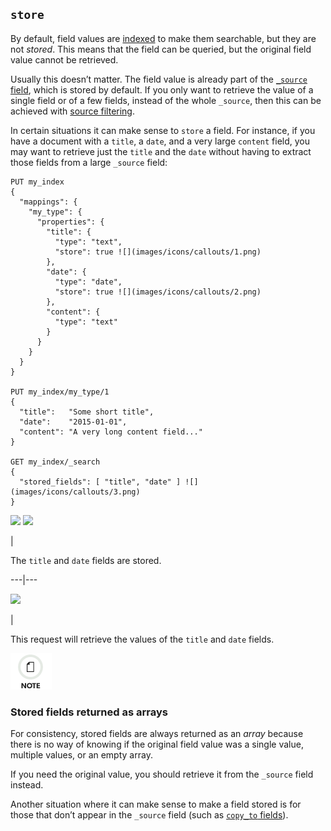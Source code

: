 ## `store`

By default, field values are [indexed](mapping-index.html "index") to make them searchable, but they are not _stored_. This means that the field can be queried, but the original field value cannot be retrieved.

Usually this doesn’t matter. The field value is already part of the [`_source` field](mapping-source-field.html "_source field"), which is stored by default. If you only want to retrieve the value of a single field or of a few fields, instead of the whole `_source`, then this can be achieved with [source filtering](search-request-source-filtering.html "Source filtering").

In certain situations it can make sense to `store` a field. For instance, if you have a document with a `title`, a `date`, and a very large `content` field, you may want to retrieve just the `title` and the `date` without having to extract those fields from a large `_source` field:
    
    
    PUT my_index
    {
      "mappings": {
        "my_type": {
          "properties": {
            "title": {
              "type": "text",
              "store": true ![](images/icons/callouts/1.png)
            },
            "date": {
              "type": "date",
              "store": true ![](images/icons/callouts/2.png)
            },
            "content": {
              "type": "text"
            }
          }
        }
      }
    }
    
    PUT my_index/my_type/1
    {
      "title":   "Some short title",
      "date":    "2015-01-01",
      "content": "A very long content field..."
    }
    
    GET my_index/_search
    {
      "stored_fields": [ "title", "date" ] ![](images/icons/callouts/3.png)
    }

![](images/icons/callouts/1.png) ![](images/icons/callouts/2.png)

| 

The `title` and `date` fields are stored.   
  
---|---  
  
![](images/icons/callouts/3.png)

| 

This request will retrieve the values of the `title` and `date` fields.   
  
![Note](images/icons/note.png)

### Stored fields returned as arrays

For consistency, stored fields are always returned as an _array_ because there is no way of knowing if the original field value was a single value, multiple values, or an empty array.

If you need the original value, you should retrieve it from the `_source` field instead.

Another situation where it can make sense to make a field stored is for those that don’t appear in the `_source` field (such as [`copy_to` fields](copy-to.html "copy_to")).
